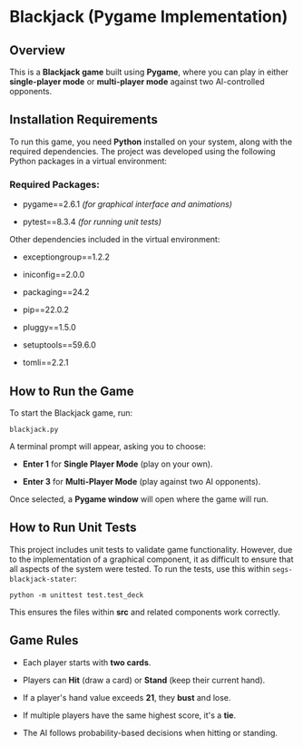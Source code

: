 **Blackjack (Pygame Implementation)**
=====================================

**Overview**
------------

This is a **Blackjack game** built using **Pygame**, where you can play in either **single-player mode** or **multi-player mode** against two AI-controlled opponents.

**Installation Requirements**
-----------------------------

To run this game, you need **Python** installed on your system, along with the required dependencies. The project was developed using the following Python packages in a virtual environment:

### **Required Packages:**

*   pygame==2.6.1 _(for graphical interface and animations)_
    
*   pytest==8.3.4 _(for running unit tests)_
    

Other dependencies included in the virtual environment:

*   exceptiongroup==1.2.2
    
*   iniconfig==2.0.0
    
*   packaging==24.2
    
*   pip==22.0.2
    
*   pluggy==1.5.0
    
*   setuptools==59.6.0
    
*   tomli==2.2.1
    


**How to Run the Game**
-----------------------

To start the Blackjack game, run:

`blackjack.py`

A terminal prompt will appear, asking you to choose:

*   **Enter 1** for **Single Player Mode** (play on your own).
    
*   **Enter 3** for **Multi-Player Mode** (play against two AI opponents).
    

Once selected, a **Pygame window** will open where the game will run.

**How to Run Unit Tests**
-------------------------

This project includes unit tests to validate game functionality. However, due to the implementation of a graphical component, it as difficult to ensure that all aspects of the system were tested. To run the tests, use this within `segs-blackjack-stater`:

`python -m unittest test.test_deck`

This ensures the files within **src** and related components work correctly.


**Game Rules**
--------------

*   Each player starts with **two cards**.
    
*   Players can **Hit** (draw a card) or **Stand** (keep their current hand).
    
*   If a player's hand value exceeds **21**, they **bust** and lose.
    
*   If multiple players have the same highest score, it's a **tie**.
    
*   The AI follows probability-based decisions when hitting or standing.
